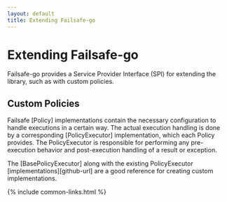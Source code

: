 ```yaml
---
layout: default
title: Extending Failsafe-go
---
```


# Extending Failsafe-go

Failsafe-go provides a Service Provider Interface (SPI) for extending the library, such as with custom policies.

## Custom Policies

Failsafe [Policy] implementations contain the necessary configuration to handle executions in a certain way. The actual execution handling is done by a corresponding [PolicyExecutor] implementation, which each Policy provides. The PolicyExecutor is responsible for performing any pre-execution behavior and post-execution handling of a result or exception. 

The [BasePolicyExecutor] along with the existing PolicyExecutor [implementations][github-url] are a good reference for creating custom implementations.

{% include common-links.html %}